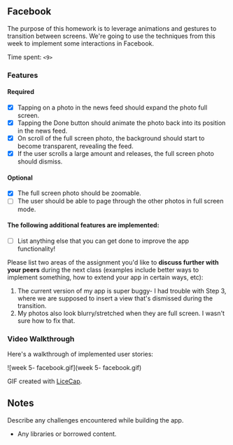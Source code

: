 ## Facebook

The purpose of this homework is to leverage animations and gestures to transition between screens. We're going to use the techniques from this week to implement some interactions in Facebook.

Time spent: `<9>`

### Features

#### Required

- [X] Tapping on a photo in the news feed should expand the photo full screen.
- [X] Tapping the Done button should animate the photo back into its position in the news feed.
- [X] On scroll of the full screen photo, the background should start to become transparent, revealing the feed.
- [X] If the user scrolls a large amount and releases, the full screen photo should dismiss.

#### Optional

- [X] The full screen photo should be zoomable.
- [ ] The user should be able to page through the other photos in full screen mode.

#### The following **additional** features are implemented:

- [ ] List anything else that you can get done to improve the app functionality!

Please list two areas of the assignment you'd like to **discuss further with your peers** during the next class (examples include better ways to implement something, how to extend your app in certain ways, etc):

1. The current version of my app is super buggy- I had trouble with Step 3, where we are supposed to insert a view that's dismissed during the transition.
2. My photos also look blurry/stretched when they are full screen. I wasn't sure how to fix that.

### Video Walkthrough 

Here's a walkthrough of implemented user stories:

![week 5- facebook.gif](week 5- facebook.gif)

GIF created with [LiceCap](http://www.cockos.com/licecap/).

## Notes

Describe any challenges encountered while building the app.

* Any libraries or borrowed content.
